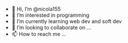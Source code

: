 - 👋 Hi, I’m @nicola155
- 👀 I’m interested in programming
- 🌱 I’m currently learning web dev and soft dev
- 💞️ I’m looking to collaborate on ...
- 📫 How to reach me ...

<!---
nicola155/nicola155 is a ✨ special ✨ repository because its `README.md` (this file) appears on your GitHub profile.
You can click the Preview link to take a look at your changes.
--->

